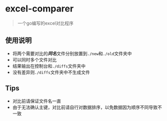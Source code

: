 # excel-comparer
> 一个go编写的excel对比程序

## 使用说明
- 将两个需要对比的***同名***文件分别放置到```./new```和```./old```文件夹中
- 可以同时多个文件对比
- 结果输出在控制台和```./diffs```文件夹中
- 没有差异则```./diffs```文件夹中不生成文件

## Tips
- 对比前请保证文件名一直
- 由于无法确认主键，对比前请自行对数据排序，以免数据因为顺序不同导致不一致

